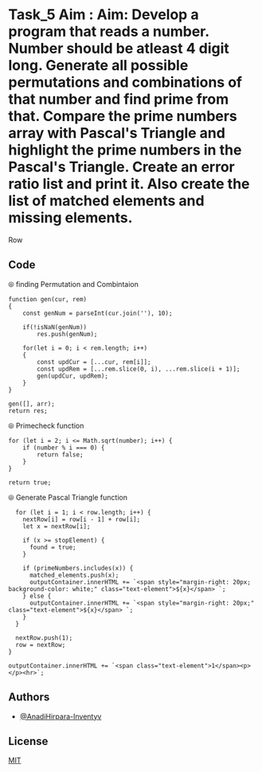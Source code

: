 
# Task_5 Aim : Aim: Develop a program that reads a number. Number should be atleast 4 digit long. Generate all possible permutations and combinations of that number and find prime from that. Compare the prime numbers array with Pascal's Triangle and highlight the prime numbers in the Pascal's Triangle. Create an error ratio list and print it. Also create the list of matched elements and missing elements.


Row



## Code

⦾ finding Permutation and  Combintaion


    function gen(cur, rem) 
    {
        const genNum = parseInt(cur.join(''), 10);

        if(!isNaN(genNum)) 
            res.push(genNum);
    
        for(let i = 0; i < rem.length; i++) 
        {
            const updCur = [...cur, rem[i]];
            const updRem = [...rem.slice(0, i), ...rem.slice(i + 1)];
            gen(updCur, updRem);
        }
    }
  
    gen([], arr);
    return res;


⦾ Primecheck function


    
    for (let i = 2; i <= Math.sqrt(number); i++) {
        if (number % i === 0) {
            return false;
        }
    }

    return true;


⦾ Generate Pascal Triangle function



      for (let i = 1; i < row.length; i++) {
        nextRow[i] = row[i - 1] + row[i];
        let x = nextRow[i];

        if (x >= stopElement) {
          found = true;
        }

        if (primeNumbers.includes(x)) {
          matched_elements.push(x);
          outputContainer.innerHTML += `<span style="margin-right: 20px; background-color: white;" class="text-element">${x}</span> `;
        } else {
          outputContainer.innerHTML += `<span style="margin-right: 20px;" class="text-element">${x}</span> `;
        }
      }

      nextRow.push(1);
      row = nextRow;
    }

    outputContainer.innerHTML += `<span class="text-element">1</span><p></p><hr>`;

  

## Authors

- [@AnadiHirpara-Inventyv](https://github.com/AnadiHirpara-Inventyv)


## License

[MIT](https://choosealicense.com/licenses/mit/)

